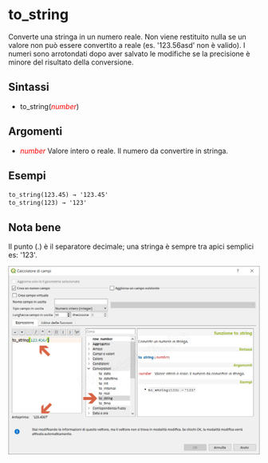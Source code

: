 # to_string

Converte una stringa in un numero reale. Non viene restituito nulla se un valore non può essere convertito a reale (es. '123.56asd' non è valido). I numeri sono arrotondati dopo aver salvato le modifiche se la precisione è minore del risultato della conversione.

## Sintassi

* to_string(_<span style="color:red;">number</span>_)

## Argomenti

* _<span style="color:red;">number</span>_ Valore intero o reale. Il numero da convertire in stringa.

## Esempi
```
to_string(123.45) → '123.45'
to_string(123) → '123'
```
## Nota bene

Il punto (.) è il separatore decimale; una stringa è sempre tra apici semplici es: '123'.

![](/img/conversioni/to_string1.png)
